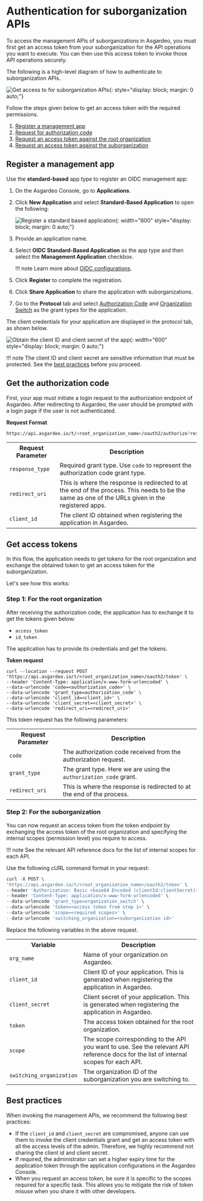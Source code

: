 # Authentication for suborganization APIs

To access the management APIs of suborganizations in Asgardeo, you must first get an access token from your suborganization for the API operations you want to execute. You can then use this access token to invoke those API operations securely.

The following is a high-level diagram of how to authenticate to suborganization APIs.

![Get access to for suborganization APIs]({{base_path}}/assets/img/apis/suborganization-apis/suborganization-authentication.png){: style="display: block; margin: 0 auto;"}

Follow the steps given below to get an access token with the required permissions.

1. [Register a management app](#register-a-management-app)
2. [Request for authorization code](#get-the-authorization-code)
3. [Request an access token against the root organization](#step-1-for-the-root-organization)
4. [Request an access token against the suborganization](#step-2-for-the-suborganization)

## Register a management app

Use the **standard-based** app type to register an OIDC management app:

1. On the Asgardeo Console, go to **Applications**.
2. Click **New Application** and select **Standard-Based Application** to open the following:

    ![Register a standard based application]({{base_path}}/assets/img/apis/management-apis/register-a-sba.png){: width="600" style="display: block; margin: 0 auto;"}

3. Provide an application name.
4. Select **OIDC Standard-Based Application** as the app type and then select the **Management Application** checkbox.

    !!! note
        Learn more about [OIDC configurations]({{base_path}}/references/app-settings/oidc-settings-for-app/).

5. Click **Register** to complete the registration.
6. Click **Share Application** to share the application with suborganizations.
6. Go to the **Protocol** tab and select [Authorization Code]({{base_path}}/references/grant-types/#authorization-code-grant) and [Organization Switch]({{base_path}}/references/grant-types/#organization-switch-grant) as the grant types for the application.

The client credentials for your application are displayed in the protocol tab, as shown below.

![Obtain the client ID and client secret of the app]({{base_path}}/assets/img/apis/management-apis/obtain-client-credentials.png){: width="600" style="display: block; margin: 0 auto;"}

!!! note
    The client ID and client secret are sensitive information that must be protected. See the [best practices](#best-practices) before you proceed.

## Get the authorization code
First, your app must initiate a login request to the authorization endpoint of Asgardeo. After redirecting to Asgardeo, the user should be prompted with a login page if the user is not authenticated.

**Request Format**
``` bash
https://api.asgardeo.io/t/<root_organization_name>/oauth2/authorize?response_type=code&redirect_uri={redirect_uri}&client_id={client_id}
```

<table>
  <tr>
    <th>Request Parameter</th>
    <th>Description</th>
  </tr>
  <tr>
    <td><code>response_type</code><Badge text="Required" type="mandatory"/></td>
    <td>Required grant type. Use <code>code</code> to represent the authorization code grant type.</td>
  </tr>
  <tr>
    <td><code>redirect_uri</code><Badge text="Required" type="mandatory"/></td>
    <td>This is where the response is redirected to at the end of the process. This needs to be the same as one of the URLs given in the registered apps.</td>
  </tr>
  <tr>
    <td><code>client_id</code><Badge text="Required" type="mandatory"/></td>
    <td>The client ID obtained when registering the application in Asgardeo.</td>
  </tr>
</table>

## Get access tokens
In this flow, the application needs to get tokens for the root organization and exchange the obtained token to get an access token for the suborganization.

Let's see how this works:

### Step 1: For the root organization
After receiving the authorization code, the application has to exchange it to get the tokens given below:

- `access_token`
- `id_token`

The application has to provide its credentials and get the tokens.

**Token request**
``` curl
curl --location --request POST 'https://api.asgardeo.io/t/<root_organization_name>/oauth2/token' \
--header 'Content-Type: application/x-www-form-urlencoded' \
--data-urlencode 'code=<authorization_code>' \
--data-urlencode 'grant_type=authorization_code' \
--data-urlencode 'client_id=<client_id>' \
--data-urlencode 'client_secret=<client_secret>' \
--data-urlencode 'redirect_uri=<redirect_uri>'
```

This token request has the following parameters:

<table>
  <tr>
    <th>Request Parameter</th>
    <th>Description</th>
  </tr>
   <tr>
      <td><code>code</code><Badge text="Required" type="mandatory"/></td>
      <td>The authorization code received from the authorization request.</td>
    </tr>
  <tr>
    <td><code>grant_type</code><Badge text="Required" type="mandatory"/></td>
    <td>The grant type. Here we are using the <code>authorization_code</code> grant.</td>
  </tr>
  <tr>
    <td><code>redirect_uri</code><Badge text="Required" type="mandatory"/></td>
    <td>This is where the response is redirected to at the end of the process.</td>
  </tr>
</table>

### Step 2: For the suborganization

You can now request an access token from the token endpoint by exchanging the access token of the root organization and specifying the internal scopes (permission level) you require to access.

!!! note
    See the relevant API reference docs for the list of internal scopes for each API.

Use the following cURL command format in your request:

``` js
curl -X POST \
'https://api.asgardeo.io/t/<root_organization_name>/oauth2/token' \
--header 'Authorization: Basic <base64 Encoded (clientId:clientSecret)>' \
--header 'Content-Type: application/x-www-form-urlencoded' \
--data-urlencode 'grant_type=organization_switch' \
--data-urlencode 'token=<access token from step 1>' \
--data-urlencode 'scope=<required scopes>' \
--data-urlencode 'switching_organization=<suborganization id>'
```

Replace the following variables in the above request.

<table>
    <tr>
        <th>Variable</th>
        <th>Description</th>
    </tr>
    <tr>
        <td><code>org_name</code><Badge text="Required" type="mandatory"/></td>
        <td>Name of your organization on Asgardeo.</td>
    </tr>
        <tr>
        <td><code>client_id</code><Badge text="Required" type="mandatory"/></td>
        <td>Client ID of your application. This is generated when registering the application in Asgardeo.</td>
    </tr>
        <tr>
        <td><code>client_secret</code><Badge text="Required" type="mandatory"/></td>
        <td>Client secret of your application. This is generated when registering the application in Asgardeo.</td>
    </tr>
        <tr>
        <td><code>token</code><Badge text="Required" type="mandatory"/></td>
        <td>The access token obtained for the root organization.</td>
    </tr>
    </tr>
    <tr>
        <td><code>scope</code><Badge text="Required" type="mandatory"/></td>
        <td>The scope corresponding to the API you want to use. See the relevant API reference docs for the list of internal scopes for each API.</td>
    </tr>
    <tr>
        <td><code>switching_organization</code><Badge text="Required" type="mandatory"/></td>
        <td>The organization ID of the suborganization you are switching to. </td>
    </tr>
</table>

## Best practices

When invoking the management APIs, we recommend the following best practices:

- If the ``client_id`` and ``client_secret`` are compromised, anyone can use them to invoke the client credentials grant and get an access token with all the access levels of the admin. Therefore, we highly recommend not sharing the client id and client secret.
- If required, the administrator can set a higher expiry time for the application token through the application configurations in the Asgardeo Console.
- When you request an access token, be sure it is specific to the scopes required for a specific task. This allows you to mitigate the risk of token misuse when you share it with other developers.